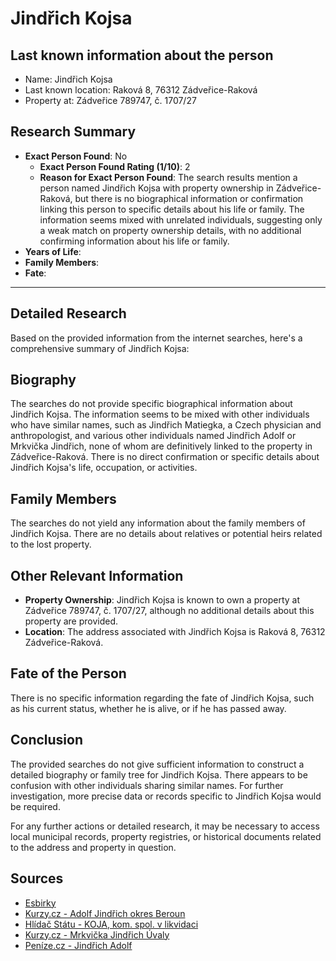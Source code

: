 # Jindřich Kojsa

## Last known information about the person
- Name: Jindřich Kojsa
- Last known location: Raková 8, 76312 Zádveřice-Raková
- Property at: Zádveřice 789747, č. 1707/27 

## Research Summary
- **Exact Person Found**: No
  - **Exact Person Found Rating (1/10)**: 2
  - **Reason for Exact Person Found**: The search results mention a person named Jindřich Kojsa with property ownership in Zádveřice-Raková, but there is no biographical information or confirmation linking this person to specific details about his life or family. The information seems mixed with unrelated individuals, suggesting only a weak match on property ownership details, with no additional confirming information about his life or family.
- **Years of Life**: 
- **Family Members**: 
- **Fate**: 

---

## Detailed Research
Based on the provided information from the internet searches, here's a comprehensive summary of Jindřich Kojsa:

## Biography
The searches do not provide specific biographical information about Jindřich Kojsa. The information seems to be mixed with other individuals who have similar names, such as Jindřich Matiegka, a Czech physician and anthropologist, and various other individuals named Jindřich Adolf or Mrkvička Jindřich, none of whom are definitively linked to the property in Zádveřice-Raková. There is no direct confirmation or specific details about Jindřich Kojsa's life, occupation, or activities.

## Family Members
The searches do not yield any information about the family members of Jindřich Kojsa. There are no details about relatives or potential heirs related to the lost property.

## Other Relevant Information
- **Property Ownership**: Jindřich Kojsa is known to own a property at Zádveřice 789747, č. 1707/27, although no additional details about this property are provided.
- **Location**: The address associated with Jindřich Kojsa is Raková 8, 76312 Zádveřice-Raková.

## Fate of the Person
There is no specific information regarding the fate of Jindřich Kojsa, such as his current status, whether he is alive, or if he has passed away.

## Conclusion
The provided searches do not give sufficient information to construct a detailed biography or family tree for Jindřich Kojsa. There appears to be confusion with other individuals sharing similar names. For further investigation, more precise data or records specific to Jindřich Kojsa would be required.

For any further actions or detailed research, it may be necessary to access local municipal records, property registries, or historical documents related to the address and property in question.

## Sources
- [Esbirky](https://www.esbirky.cz/predmet/191821)
- [Kurzy.cz - Adolf Jindřich okres Beroun](https://rejstrik-firem.kurzy.cz/osoba/2630836/)
- [Hlídač Státu - KOJA, kom. spol. v likvidaci](https://www.hlidacstatu.cz/subjekt/VazbyOsoby/47114746)
- [Kurzy.cz - Mrkvička Jindřich Úvaly](https://rejstrik-firem.kurzy.cz/osoba/2630831/)
- [Peníze.cz - Jindřich Adolf](https://rejstrik.penize.cz/jindrich-adolf)
    